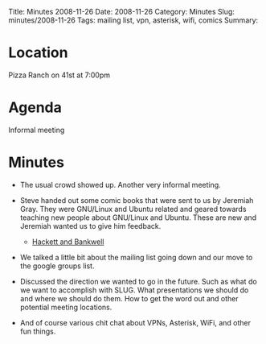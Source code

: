 Title: Minutes 2008-11-26
Date: 2008-11-26 
Category: Minutes
Slug: minutes/2008-11-26
Tags: mailing list, vpn, asterisk, wifi, comics Summary:

Location
========

Pizza Ranch on 41st at 7:00pm

Agenda
======

Informal meeting

Minutes
=======

-   The usual crowd showed up. Another very informal meeting.

-   Steve handed out some comic books that were sent to us by Jeremiah
    Gray. They were GNU/Linux and Ubuntu related and geared towards
    teaching new people about GNU/Linux and Ubuntu. These are new and
    Jeremiah wanted us to give him feedback.
    -   [Hackett and Bankwell](http://www.hackettandbankwell.com/)

-   We talked a little bit about the mailing list going down and our
    move to the google groups list.

-   Discussed the direction we wanted to go in the future. Such as what
    do we want to accomplish with SLUG. What presentations we should do
    and where we should do them. How to get the word out and other
    potential meeting locations.

-   And of course various chit chat about VPNs, Asterisk, WiFi, and
    other fun things.

